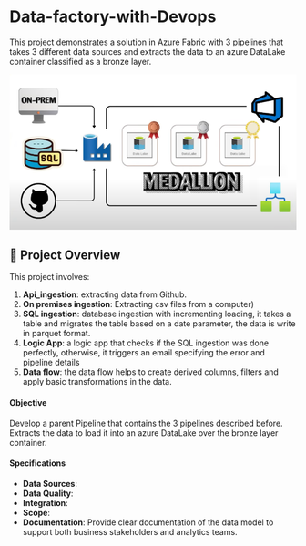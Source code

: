 # Data-factory-with-Devops

This project demonstrates a solution in Azure Fabric with 3 pipelines that takes 3 different data sources and extracts the data to an azure DataLake container classified as a bronze layer.


![image](assets/DataFactory.png/)

## 📖 Project Overview
This project involves:

1. **Api_ingestion**: extracting data from Github.
2. **On premises ingestion**: Extracting csv files from a computer)
3. **SQL ingestion**: database ingestion with incrementing loading, it takes a table and migrates the table based on a date parameter, the data is write in parquet format.
4. **Logic App**: a logic app that checks if the SQL ingestion was done perfectly, otherwise, it triggers an email specifying the error and pipeline details
5. **Data flow**: the data flow helps to create derived columns, filters and apply basic transformations in the data.


   
#### Objective
Develop a parent Pipeline that contains the 3 pipelines described before. Extracts the data to load it into an azure DataLake over the bronze layer container.

#### Specifications
- **Data Sources**: 
- **Data Quality**: 
- **Integration**: 
- **Scope**: 
- **Documentation**: Provide clear documentation of the data model to support both business stakeholders and analytics teams.
